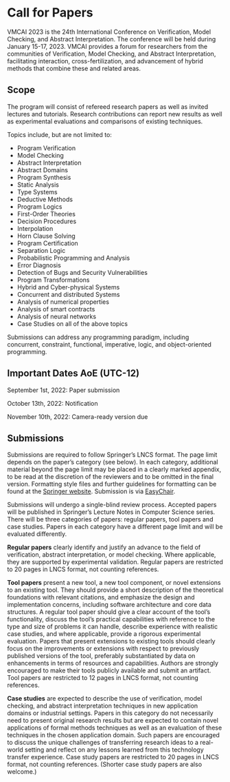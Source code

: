# Call for Papers

VMCAI 2023 is the 24th International Conference on Verification, Model Checking, and Abstract Interpretation. The conference will be held during January 15-17, 2023. VMCAI provides a forum for researchers from the communities of Verification, Model Checking, and Abstract Interpretation, facilitating interaction, cross-fertilization, and advancement of hybrid methods that combine these and related areas.

## Scope

The program will consist of refereed research papers as well as invited lectures and tutorials. Research contributions can report new results as well as experimental evaluations and comparisons of existing techniques.

Topics include, but are not limited to:

* Program Verification
* Model Checking
* Abstract Interpretation
* Abstract Domains
* Program Synthesis
* Static Analysis
* Type Systems
* Deductive Methods
* Program Logics
* First-Order Theories
* Decision Procedures
* Interpolation
* Horn Clause Solving
* Program Certification
* Separation Logic
* Probabilistic Programming and Analysis
* Error Diagnosis
* Detection of Bugs and Security Vulnerabilities
* Program Transformations
* Hybrid and Cyber-physical Systems
* Concurrent and distributed Systems
* Analysis of numerical properties
* Analysis of smart contracts
* Analysis of neural networks
* Case Studies on all of the above topics

Submissions can address any programming paradigm, including concurrent, constraint, functional, imperative, logic, and object-oriented programming.

## Important Dates AoE (UTC-12)

September 1st, 2022: Paper submission

October 13th, 2022: Notification

November 10th, 2022: Camera-ready version due

## Submissions

Submissions are required to follow Springer’s LNCS format. The page limit depends on the paper’s category (see below). In each category, additional material beyond the page limit may be placed in a clearly marked appendix, to be read at the discretion of the reviewers and to be omitted in the final version. Formatting style files and further guidelines for formatting can be found at the [Springer website](https://www.springer.com/gp/computer-science/lncs/conference-proceedings-guidelines). Submission is via [EasyChair](https://easychair.org/my/conference?conf=vmcai2023).

Submissions will undergo a single-blind review process. Accepted papers will be published in Springer’s Lecture Notes in Computer Science series. There will be three categories of papers: regular papers, tool papers and case studies. Papers in each category have a different page limit and will be evaluated differently.

**Regular papers** clearly identify and justify an advance to the field of verification, abstract interpretation, or model checking. Where applicable, they are supported by experimental validation. Regular papers are restricted to 20 pages in LNCS format, not counting references.

**Tool papers** present a new tool, a new tool component, or novel extensions to an existing tool. They should provide a short description of the theoretical foundations with relevant citations, and emphasize the design and implementation concerns, including software architecture and core data structures. A regular tool paper should give a clear account of the tool’s functionality, discuss the tool’s practical capabilities with reference to the type and size of problems it can handle, describe experience with realistic case studies, and where applicable, provide a rigorous experimental evaluation. Papers that present extensions to existing tools should clearly focus on the improvements or extensions with respect to previously published versions of the tool, preferably substantiated by data on enhancements in terms of resources and capabilities. Authors are strongly encouraged to make their tools publicly available and submit an artifact. Tool papers are restricted to 12 pages in LNCS format, not counting references.

**Case studies** are expected to describe the use of verification, model checking, and abstract interpretation techniques in new application domains or industrial settings. Papers in this category do not necessarily need to present original research results but are expected to contain novel applications of formal methods techniques as well as an evaluation of these techniques in the chosen application domain. Such papers are encouraged to discuss the unique challenges of transferring research ideas to a real-world setting and reflect on any lessons learned from this technology transfer experience. Case study papers are restricted to 20 pages in LNCS format, not counting references. (Shorter case study papers are also welcome.)
